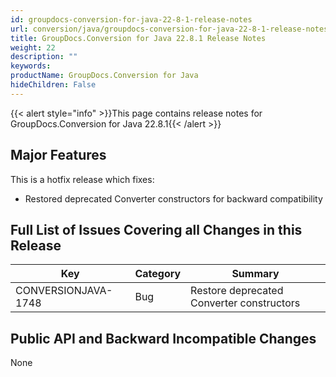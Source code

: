 ```yaml
---
id: groupdocs-conversion-for-java-22-8-1-release-notes
url: conversion/java/groupdocs-conversion-for-java-22-8-1-release-notes
title: GroupDocs.Conversion for Java 22.8.1 Release Notes
weight: 22
description: ""
keywords:
productName: GroupDocs.Conversion for Java
hideChildren: False
---
```

{{< alert style="info" >}}This page contains release notes for GroupDocs.Conversion for Java 22.8.1{{< /alert >}}

## Major Features

This is a hotfix release which fixes:

*   Restored deprecated Converter constructors for backward compatibility

## Full List of Issues Covering all Changes in this Release

| Key | Category | Summary |
| --- | --- | --- |
| CONVERSIONJAVA-1748 | Bug | Restore deprecated Converter constructors |

## Public API and Backward Incompatible Changes

None